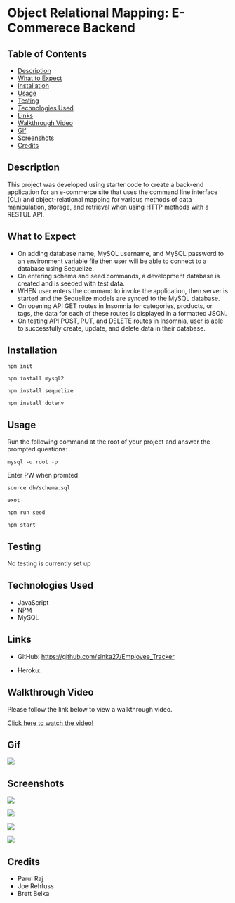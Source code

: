 # Object Relational Mapping: E-Commerece Backend

## Table of Contents
- [Description](#description)
- [What to Expect](#what-to-expect)
- [Installation](#installation)
- [Usage](#usage)
- [Testing](#testing)
- [Technologies Used](#technologies-used)
- [Links](#links)
- [Walkthrough Video](#walkthrough-video)
- [Gif](#gif)
- [Screenshots](#screenshots)
- [Credits](#credits)

## Description

This project was developed using starter code to create a back-end application for an e-commerce site that uses the command line interface (CLI) and object-relational mapping for various methods of data manipulation, storage, and retrieval when using HTTP methods with a RESTUL API.

## What to Expect

- On adding  database name, MySQL username, and MySQL password to an environment variable file
then user will be able to connect to a database using Sequelize.
- On entering schema and seed commands, a development database is created and is seeded with test data.
- WHEN user enters the command to invoke the application, then server is started and the Sequelize models are synced to the MySQL database.
- On opening API GET routes in Insomnia for categories, products, or tags, the data for each of these routes is displayed in a formatted JSON.
- On testing API POST, PUT, and DELETE routes in Insomnia, user is able to successfully create, update, and delete data in their database.

## Installation

`npm init`

`npm install mysql2`

`npm install sequelize`

`npm install dotenv`

## Usage 
  
Run the following command at the root of your project and answer the prompted questions:

`mysql -u root -p`

Enter PW when promted

`source db/schema.sql`

`exot`

`npm run seed`
  
`npm start`

## Testing

No testing is currently set up

## Technologies Used

- JavaScript
- NPM
- MySQL

## Links

- GitHub: https://github.com/sinka27/Employee_Tracker

- Heroku: 

## Walkthrough Video

Please follow the link below to view a walkthrough video.

<a href="https://drive.google.com/file/d/1PLdfXlPmjINPjTtGY6T1gEvwFHdQHQs2/view?usp=sharing" target="_blank">Click here to watch the video!</a>

## Gif

![](./assets/emptrack.gif)


## Screenshots

![](./assets/Initial.png)

![](./assets/screenshot2.png)

![](./assets/screenshot3.png)

![](./assets/screenshot4.png)

## Credits

- Parul Raj
- Joe Rehfuss
- Brett Belka
